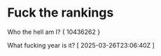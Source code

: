 # Fuck the rankings

Who the hell am I?
{ 10436262 }

What fucking year is it?
[ 2025-03-26T23:06:40Z ]
